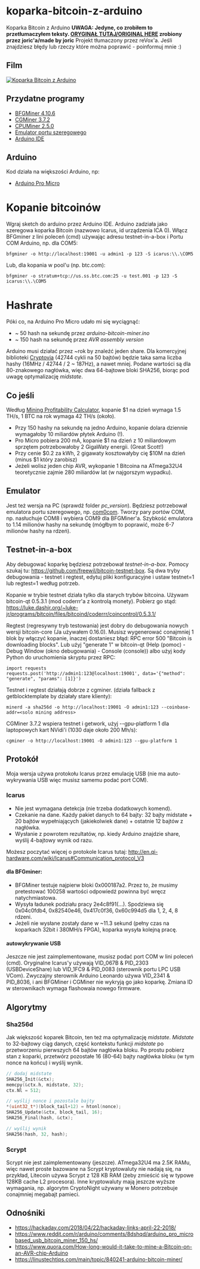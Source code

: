 # koparka-bitcoin-z-arduino

Koparka Bitcoin z Arduino
**UWAGA: Jedyne, co zrobiłem to przetłumaczyłem teksty. 
[ORYGINAŁ TUTAJ/ORIGINAL HERE](https://github.com/joric/arduino-bitcoin-miner) zrobiony przez joric'a/made by joric**
Projekt tłumaczony przez reVox'a. Jeśli znajdziesz błędy lub rzeczy które można poprawić - poinformuj mnie :)

## Film

[![Koparka Bitcoin z Arduino](http://img.youtube.com/vi/GMjrvpc9zDU/0.jpg)](https://www.youtube.com/watch?v=GMjrvpc9zDU)

## Przydatne programy

* [BFGMiner 4.10.6](http://bfgminer.org/files/4.10.6/bfgminer-4.10.6-win64.zip)
* [CGMiner 3.7.2](https://cryptomining-blog.com/wp-content/download/cgminer-3.7.2-windows.rar)
* [CPUMiner 2.5.0](https://github.com/pooler/cpuminer/releases/download/v2.5.0/pooler-cpuminer-2.5.0-win64.zip)
* [Emulator portu szeregowego](https://storage.googleapis.com/google-code-archive-downloads/v2/code.google.com/powersdr-iq/setup_com0com_W7_x64_signed.exe)
* [Arduino IDE](https://www.arduino.cc/download_handler.php?f=/arduino-1.8.5-windows.exe)

## Arduino

Kod działa na większości Arduino, np:
* [Arduino Pro Micro](https://www.aliexpress.com/item//32846843498.html)

# Kopanie bitcoinów

Wgraj sketch do arduino przez Arduino IDE.
Arduino zadziała jako szeregowa koparka Bitcoin (nazwowo Icarus, id urządzenia ICA 0).
Włącz BFGminer z lini poleceń (cmd) używając adresu testnet-in-a-box i Portu COM Arduino, np. dla COM5:

`bfgminer -o http://localhost:19001 -u admin1 -p 123 -S icarus:\\.\COM5`

Lub, dla kopania w pool'u (np. btc.com):

`bfgminer -o stratum+tcp://us.ss.btc.com:25 -u test.001 -p 123 -S icarus:\\.\COM5`

# Hashrate

Póki co, na Arduino Pro Micro udało mi się wyciągnąć:

* ~ 50 hash na sekundę przez *arduino-bitcoin-miner.ino*
* ~ 150 hash na sekundę przez *AVR assembly version*

Arduino musi działać przez ~rok by znaleźć jeden share.
Dla komercyjnej biblioteki [Cryptovia](http://cryptovia.com/cryptographic-libraries-for-avr-cpu/)
(42744 cykli na 50 bajtów) będzie taka sama liczba hashy (16MHz / 42744 / 2 ~ 187Hz), a nawet mniej.
Podane wartości są dla 80-znakowego nagłówka,
więc dwa 64-bajtowe bloki SHA256, biorąc pod uwagę optymalizację *midstate*.

## Co jeśli

Według [Mining Profitability Calculator](https://www.cryptocompare.com/mining/calculator/), kopanie $1 na dzień wymaga 1.5 TH/s, 1 BTC na rok wymaga 42 TH/s (około).

* Przy 150 hashy na sekundę na jedno Arduino, kopanie dolara dziennie wymagałoby 10 miliardów płytek Arduino (!).
* Pro Micro pobiera 200 mA, kopanie $1 na dzień z 10 miliardowym sprzętem potrzebowałoby 2 GigaWaty energii. (Great Scott!)
* Przy cenie $0.2 za kWh, 2 gigawaty kosztowałyby cię $10M na dzień (minus $1 który zarobisz)
* Jeżeli wolisz jeden chip AVR, wykopanie 1 Bitcoina na ATmega32U4 teoretycznie zajmie 280 miliardów lat (w najgorszym wypadku).

## Emulator

Jest też wersja na PC (sprawdź folder *pc_version*).
Będziesz potrzebował emulatora portu szeregowego, np. [com0com](https://code.google.com/archive/p/powersdr-iq/downloads).
Tworzy pary portów COM, np. nasłuchuje COM8 i wybiera COM9 dla BFGMiner'a.
Szybkość emulatora to 1.14 milionów hashy na sekundę (mógłbym to poprawić, może 6-7 milionów hashy na rdzeń).

## Testnet-in-a-box

Aby debugować koparkę będziesz potrzebował *testnet-in-a-box*.
Pomocy szukaj tu: https://github.com/freewil/bitcoin-testnet-box.
Są dwa tryby debugowania - testnet i regtest, edytuj pliki konfiguracyjne i ustaw testnet=1 lub regtest=1 według potrzeb.

Kopanie w trybie testnet działa tylko dla starych trybów bitcoina.
Używam bitcoin-qt 0.5.3.1 (mod coderrr'a z kontrolą monety).
Pobierz go stąd: https://luke.dashjr.org/~luke-jr/programs/bitcoin/files/bitcoind/coderrr/coincontrol/0.5.3.1/

Regtest (regresywny tryb testowania) jest dobry do debugowania nowych wersji bitcoin-core (Ja używałem 0.16.0).
Musisz wygenerować conajmniej 1 blok by włączyć kopanie, inaczej dostaniesz błąd: RPC error 500 "Bitcoin is downloading blocks".
Lub uźyj "generate 1" w bitcoin-qt (Help (pomoc) - Debug Window (okno debugowania) - Console (console)) albo użyj kody Python do uruchomienia skryptu przez RPC:

```
import requests
requests.post('http://admin1:123@localhost:19001', data='{"method": "generate", "params": [1]}')
```

Testnet i regtest działają dobrze z cgminer. (działa fallback z getblocktemplate by działały stare klienty):

`minerd -a sha256d -o http://localhost:19001 -O admin1:123 --coinbase-addr=<solo mining address>`

CGMiner 3.7.2 wspiera testnet i getwork, użyj --gpu-platform 1 dla laptopowych kart NVidi'i (1030 daje około 200 Mh/s):

`cgminer -o http://localhost:19001 -O admin1:123 --gpu-platform 1`

## Protokół

Moja wersja używa protokołu Icarus przez emulację USB (nie ma auto-wykrywania USB więc musisz samemu podać port COM).

### Icarus

* Nie jest wymagana detekcja (nie trzeba dodatkowych komend).
* Czekanie na dane. Każdy pakiet danych to 64 bajty: 32 bajty midstate + 20 bajtów wypełniających (jakiekolwiek dane) + ostatnie 12 bajtów z nagłówka.
* Wysłanie z powrotem rezultatów, np. kiedy Arduino znajdzie share, wyślij 4-bajtowy wynik od razu.

Możesz poczytać więcej o protokole Icarus tutaj: http://en.qi-hardware.com/wiki/Icarus#Communication_protocol_V3

#### dla BFGminer:

* BFGMiner testuje najpierw bloki 0x000187a2. Przez to, że musimy pretestować 100258 wartości odpowiedź powinna być wręcz natychmiastowa.
* Wysyła ładunek podziału pracy 2e4c8f91(...). Spodziewa się 0x04c0fdb4, 0x82540e46, 0x417c0f36, 0x60c994d5 dla 1, 2, 4, 8 rdzeni.
* Jeżeli nie wysłane zostały dane w ~11.3 sekund (pełny czas na koparkach 32bit i 380MH/s FPGA), koparka wysyła kolejną pracę.

#### autowykrywanie USB

Jeszcze nie jest zaimplementowane, musisz podać port COM w lini poleceń (cmd).
Oryginalne Icarus'y używają VID_067B & PID_2303 (USBDeviceShare) lub VID_1FC9 & PID_0083 (sterownik portu LPC USB VCom).
Zwyczajny sterownik Arduino Leonardo używa VID_2341 & PID_8036, i ani BFGMiner i CGMiner nie wykryją go jako koparkę.
Zmiana ID w sterownikach wymaga flashowaia nowego firmware.


## Algorytmy

### Sha256d

Jak większość koparek Bitcoin, ten też ma optymalizację *midstate*.
*Midstate* to 32-bajtowy ciąg danych,
część kontekstu funkcji *midstate* po przetworzeniu pierwszych 64 bajtów nagłówka bloku.
Po prostu pobierz stan z koparki, przetwórz pozostałe 16 (80-64) bajty nagłówka bloku
(w tym nonce na końcu) i wyślij wynik.

```c
// dodaj midstate
SHA256_Init(&ctx);
memcpy(&ctx.h, midstate, 32);
ctx.Nl = 512;

// wyślij nonce i pozostale bajty
*(uint32_t*)(block_tail+12) = htonl(nonce);
SHA256_Update(&ctx, block_tail, 16);
SHA256_Final(hash, &ctx);

// wyślij wynik
SHA256(hash, 32, hash);
```

### Scrypt

Scrypt nie jest zaimplementowany (jeszcze). ATmega32U4 ma 2.5K RAMu, więc nawet proste bazowane na Scrypt kryptowaluty nie nadają się,
na przykład, Litecoin używa Scrypt z 128 KB RAM (żeby zmieścić się w typowe 128KB cache L2 procesora).
Inne kryptowaluty mają jeszcze wyższe wymagania, np. algorytm CryptoNight używany w Monero
potrzebuje conajmniej megabajt pamieci.

## Odnośniki

* https://hackaday.com/2018/04/22/hackaday-links-april-22-2018/
* https://www.reddit.com/r/arduino/comments/8dshqd/arduino_pro_microbased_usb_bitcoin_miner_150_hs/
* https://www.quora.com/How-long-would-it-take-to-mine-a-Bitcoin-on-an-AVR-chip-Arduino
* https://linustechtips.com/main/topic/840241-arduino-bitcoin-miner/


